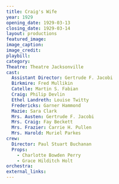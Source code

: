 ```yaml
---
title: Craig's Wife
year: 1929
opening_date: 1929-03-13
closing_date: 1929-03-14
layout: productions
featured_image: 
image_caption:
image_credit:
playbill: 
category: 
Theatre: Theatre Jacksonville
cast:
  Assistant Director: Gertrude F. Jacobi
  Birkmire: Fred Mullikin
  Catelle: Martin S. Fabian
  Craig: Philip Devlin
  Ethel Landreth: Louise Twitty
  Fredericks: Garner Hammond
  Mazie: Sara Clark
  Mrs. Austen: Gertrude F. Jacobi
  Mrs. Craig: Fay Beckett
  Mrs. Frazier: Carrie H. Pullen
  Mrs. Harold: Muriel Parkes
crew:
  Director: Paul Stuart Buchanan
  Props:
    - Charlotte Bowden Perry
    - Grace Hilditch Holt
orchestra:
external_links:
---
```


